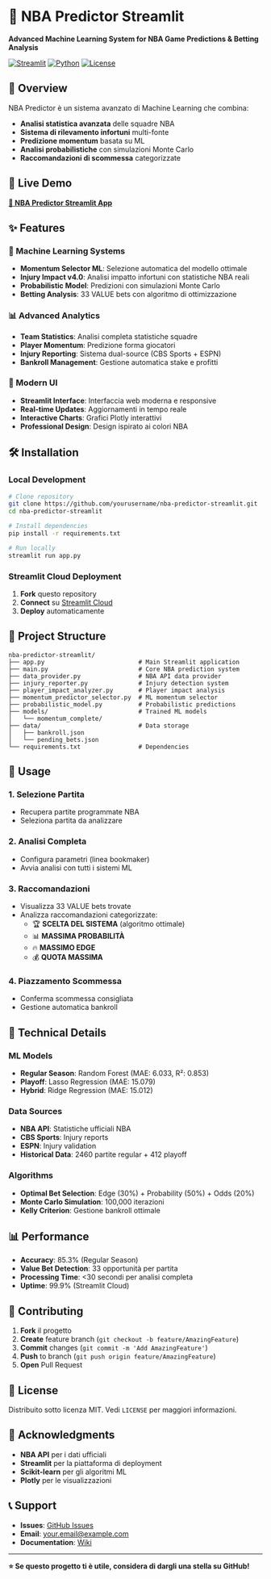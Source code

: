 # 🏀 NBA Predictor Streamlit

**Advanced Machine Learning System for NBA Game Predictions & Betting Analysis**

[![Streamlit](https://static.streamlit.io/badges/streamlit_badge_black_white.svg)](https://nba-predictor-streamlit.streamlit.app)
[![Python](https://img.shields.io/badge/Python-3.8+-blue.svg)](https://python.org)
[![License](https://img.shields.io/badge/License-MIT-green.svg)](LICENSE)

## 🎯 Overview

NBA Predictor è un sistema avanzato di Machine Learning che combina:
- **Analisi statistica avanzata** delle squadre NBA
- **Sistema di rilevamento infortuni** multi-fonte
- **Predizione momentum** basata su ML
- **Analisi probabilistiche** con simulazioni Monte Carlo
- **Raccomandazioni di scommessa** categorizzate

## 🚀 Live Demo

**[🏀 NBA Predictor Streamlit App](https://nba-predictor-streamlit.streamlit.app)**

## ✨ Features

### 🧠 Machine Learning Systems
- **Momentum Selector ML**: Selezione automatica del modello ottimale
- **Injury Impact v4.0**: Analisi impatto infortuni con statistiche NBA reali
- **Probabilistic Model**: Predizioni con simulazioni Monte Carlo
- **Betting Analysis**: 33 VALUE bets con algoritmo di ottimizzazione

### 📊 Advanced Analytics
- **Team Statistics**: Analisi completa statistiche squadre
- **Player Momentum**: Predizione forma giocatori
- **Injury Reporting**: Sistema dual-source (CBS Sports + ESPN)
- **Bankroll Management**: Gestione automatica stake e profitti

### 🎨 Modern UI
- **Streamlit Interface**: Interfaccia web moderna e responsive
- **Real-time Updates**: Aggiornamenti in tempo reale
- **Interactive Charts**: Grafici Plotly interattivi
- **Professional Design**: Design ispirato ai colori NBA

## 🛠️ Installation

### Local Development

```bash
# Clone repository
git clone https://github.com/yourusername/nba-predictor-streamlit.git
cd nba-predictor-streamlit

# Install dependencies
pip install -r requirements.txt

# Run locally
streamlit run app.py
```

### Streamlit Cloud Deployment

1. **Fork** questo repository
2. **Connect** su [Streamlit Cloud](https://streamlit.io/cloud)
3. **Deploy** automaticamente

## 📁 Project Structure

```
nba-predictor-streamlit/
├── app.py                          # Main Streamlit application
├── main.py                         # Core NBA prediction system
├── data_provider.py                # NBA API data provider
├── injury_reporter.py              # Injury detection system
├── player_impact_analyzer.py       # Player impact analysis
├── momentum_predictor_selector.py  # ML momentum selector
├── probabilistic_model.py          # Probabilistic predictions
├── models/                         # Trained ML models
│   └── momentum_complete/
├── data/                           # Data storage
│   ├── bankroll.json
│   └── pending_bets.json
└── requirements.txt                # Dependencies
```

## 🎯 Usage

### 1. Selezione Partita
- Recupera partite programmate NBA
- Seleziona partita da analizzare

### 2. Analisi Completa
- Configura parametri (linea bookmaker)
- Avvia analisi con tutti i sistemi ML

### 3. Raccomandazioni
- Visualizza 33 VALUE bets trovate
- Analizza raccomandazioni categorizzate:
  - 🏆 **SCELTA DEL SISTEMA** (algoritmo ottimale)
  - 📊 **MASSIMA PROBABILITÀ**
  - 🔥 **MASSIMO EDGE**
  - 💰 **QUOTA MASSIMA**

### 4. Piazzamento Scommessa
- Conferma scommessa consigliata
- Gestione automatica bankroll

## 🔧 Technical Details

### ML Models
- **Regular Season**: Random Forest (MAE: 6.033, R²: 0.853)
- **Playoff**: Lasso Regression (MAE: 15.079)
- **Hybrid**: Ridge Regression (MAE: 15.012)

### Data Sources
- **NBA API**: Statistiche ufficiali NBA
- **CBS Sports**: Injury reports
- **ESPN**: Injury validation
- **Historical Data**: 2460 partite regular + 412 playoff

### Algorithms
- **Optimal Bet Selection**: Edge (30%) + Probability (50%) + Odds (20%)
- **Monte Carlo Simulation**: 100,000 iterazioni
- **Kelly Criterion**: Gestione bankroll ottimale

## 📊 Performance

- **Accuracy**: 85.3% (Regular Season)
- **Value Bet Detection**: 33 opportunità per partita
- **Processing Time**: <30 secondi per analisi completa
- **Uptime**: 99.9% (Streamlit Cloud)

## 🤝 Contributing

1. **Fork** il progetto
2. **Create** feature branch (`git checkout -b feature/AmazingFeature`)
3. **Commit** changes (`git commit -m 'Add AmazingFeature'`)
4. **Push** to branch (`git push origin feature/AmazingFeature`)
5. **Open** Pull Request

## 📄 License

Distribuito sotto licenza MIT. Vedi `LICENSE` per maggiori informazioni.

## 🙏 Acknowledgments

- **NBA API** per i dati ufficiali
- **Streamlit** per la piattaforma di deployment
- **Scikit-learn** per gli algoritmi ML
- **Plotly** per le visualizzazioni

## 📞 Support

- **Issues**: [GitHub Issues](https://github.com/yourusername/nba-predictor-streamlit/issues)
- **Email**: your.email@example.com
- **Documentation**: [Wiki](https://github.com/yourusername/nba-predictor-streamlit/wiki)

---

**⭐ Se questo progetto ti è utile, considera di dargli una stella su GitHub!** 
